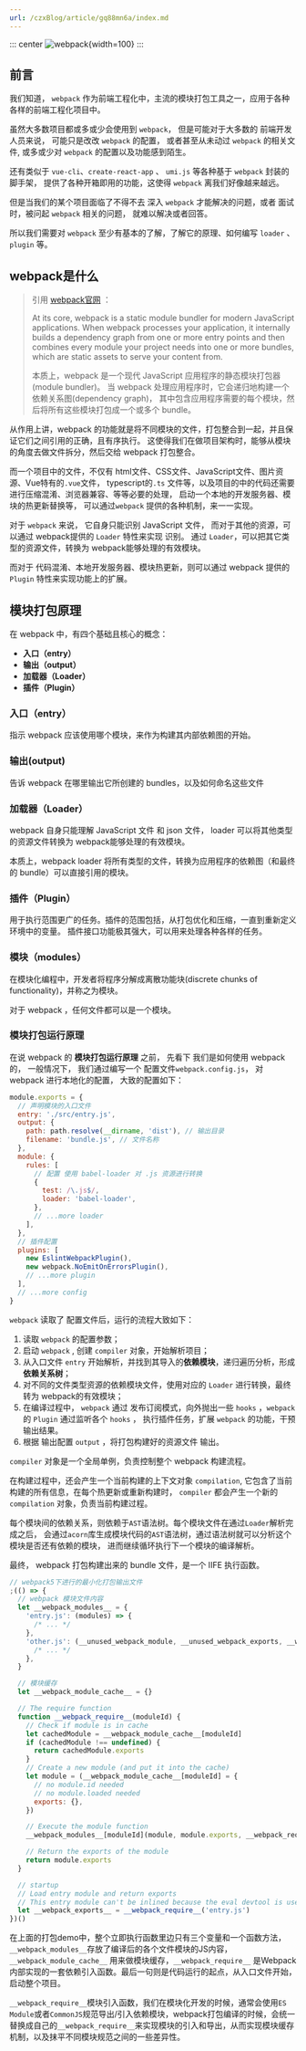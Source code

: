 ```yaml
---
url: /czxBlog/article/gq88mn6a/index.md
---
```

::: center
![webpack](https://www.webpackjs.com/icon-square-small.85ba630cf0c5f29ae3e3.svg){width=100}
:::

## 前言

我们知道， `webpack` 作为前端工程化中，主流的模块打包工具之一，应用于各种各样的前端工程化项目中。

虽然大多数项目都或多或少会使用到 `webpack`， 但是可能对于大多数的 前端开发人员来说，
可能只是改改 `webpack` 的配置， 或者甚至从未动过 `webpack` 的相关文件,
或多或少对 `webpack` 的配置以及功能感到陌生。

还有类似于 `vue-cli`、`create-react-app` 、 `umi.js` 等各种基于 `webpack` 封装的 脚手架，
提供了各种开箱即用的功能，这使得 `webpack` 离我们好像越来越远。

但是当我们的某个项目面临了不得不去 深入 `webpack` 才能解决的问题，或者 面试时，被问起 `webpack` 相关的问题，
就难以解决或者回答。

所以我们需要对 `webpack` 至少有基本的了解，了解它的原理、如何编写 `loader` 、 `plugin` 等。

## webpack是什么

> 引用 [webpack官网](https://webpack.js.org/concepts/) ：
>
> At its core, webpack is a static module bundler for modern JavaScript applications.
> When webpack processes your application, it internally builds a dependency graph from one or more
> entry points and then combines every module your project needs into one or more bundles,
> which are static assets to serve your content from.
>
> 本质上，webpack 是一个现代 JavaScript 应用程序的静态模块打包器(module bundler)。
> 当 webpack 处理应用程序时，它会递归地构建一个依赖关系图(dependency graph)，
> 其中包含应用程序需要的每个模块，然后将所有这些模块打包成一个或多个 bundle。

从作用上讲，webpack 的功能就是将不同模块的文件，打包整合到一起，并且保证它们之间引用的正确，且有序执行。
这使得我们在做项目架构时，能够从模块的角度去做文件拆分，然后交给 webpack 打包整合。

而一个项目中的文件，不仅有 html文件、CSS文件、JavaScript文件、图片资源、Vue特有的`.vue`文件，
typescript的`.ts` 文件等，以及项目的中的代码还需要进行压缩混淆、浏览器兼容、等等必要的处理，
启动一个本地的开发服务器、模块的热更新替换等， 可以通过`webpack` 提供的各种机制，来一一实现。

对于 `webpack` 来说， 它自身只能识别 JavaScript 文件， 而对于其他的资源，可以通过 webpack提供的 `Loader` 特性来实现
识别。 通过 `Loader`，可以把其它类型的资源文件，转换为 webpack能够处理的有效模块。

而对于 代码混淆、本地开发服务器、模块热更新，则可以通过 webpack 提供的 `Plugin` 特性来实现功能上的扩展。

## 模块打包原理

在 webpack 中，有四个基础且核心的概念：

* **入口（entry）**
* **输出（output）**
* **加载器（Loader）**
* **插件（Plugin）**

### 入口（entry）

指示 webpack 应该使用哪个模块，来作为构建其内部依赖图的开始。

### 输出(output)

告诉 webpack 在哪里输出它所创建的 bundles，以及如何命名这些文件

### 加载器（Loader）

webpack 自身只能理解 JavaScript 文件 和 json 文件， loader 可以将其他类型的资源文件转换为 webpack能够处理的有效模块。

本质上，webpack loader 将所有类型的文件，转换为应用程序的依赖图（和最终的 bundle）可以直接引用的模块。

### 插件（Plugin）

用于执行范围更广的任务。插件的范围包括，从打包优化和压缩，一直到重新定义环境中的变量。
插件接口功能极其强大，可以用来处理各种各样的任务。

### 模块（modules）

在模块化编程中，开发者将程序分解成离散功能块(discrete chunks of functionality)，并称之为模块。

对于 webpack ，任何文件都可以是一个模块。

### 模块打包运行原理

在说 webpack 的 **模块打包运行原理** 之前， 先看下 我们是如何使用 webpack的，
一般情况下， 我们通过编写一个 配置文件`webpack.config.js`， 对 webpack 进行本地化的配置，
大致的配置如下：

```js
module.exports = {
  // 声明模块的入口文件
  entry: './src/entry.js',
  output: {
    path: path.resolve(__dirname, 'dist'), // 输出目录
    filename: 'bundle.js', // 文件名称
  },
  module: {
    rules: [
      // 配置 使用 babel-loader 对 .js 资源进行转换
      {
        test: /\.js$/,
        loader: 'babel-loader',
      },
      // ...more loader
    ],
  },
  // 插件配置
  plugins: [
    new EslintWebpackPlugin(),
    new webpack.NoEmitOnErrorsPlugin(),
    // ...more plugin
  ],
  // ...more config
}
```

`webpack` 读取了 配置文件后，运行的流程大致如下：

1. 读取 `webpack` 的配置参数；
2. 启动 `webpack` , 创建 `compiler` 对象，开始解析项目；
3. 从入口文件 `entry` 开始解析，并找到其导入的**依赖模块**，递归遍历分析，形成**依赖关系树**；
4. 对不同的文件类型资源的依赖模块文件，使用对应的 `Loader` 进行转换，最终转为 webpack的有效模块；
5. 在编译过程中， `webpack` 通过 发布订阅模式，向外抛出一些 `hooks` ，`webpack` 的 `Plugin` 通过监听各个 `hooks` ，
   执行插件任务，扩展 `webpack` 的功能，干预输出结果。
6. 根据 输出配置 `output` ，将打包构建好的资源文件 输出。

`compiler` 对象是一个全局单例，负责控制整个 webpack 构建流程。

在构建过程中，还会产生一个当前构建的上下文对象 `compilation`, 它包含了当前构建的所有信息，在每个热更新或重新构建时， `compiler` 都会产生一个新的`compilation` 对象，负责当前构建过程。

每个模块间的依赖关系，则依赖于`AST`语法树。每个模块文件在通过`Loader`解析完成之后，
会通过`acorn`库生成模块代码的`AST`语法树，通过语法树就可以分析这个模块是否还有依赖的模块，
进而继续循环执行下一个模块的编译解析。

最终， webpack 打包构建出来的 bundle 文件，是一个 IIFE 执行函数。

```js
// webpack5下进行的最小化打包输出文件
;(() => {
  // webpack 模块文件内容
  let __webpack_modules__ = {
    'entry.js': (modules) => {
      /* ... */
    },
    'other.js': (__unused_webpack_module, __unused_webpack_exports, __webpack_require__) => {
      /* ... */
    },
  }

  // 模块缓存
  let __webpack_module_cache__ = {}

  // The require function
  function __webpack_require__(moduleId) {
    // Check if module is in cache
    let cachedModule = __webpack_module_cache__[moduleId]
    if (cachedModule !== undefined) {
      return cachedModule.exports
    }
    // Create a new module (and put it into the cache)
    let module = (__webpack_module_cache__[moduleId] = {
      // no module.id needed
      // no module.loaded needed
      exports: {},
    })

    // Execute the module function
    __webpack_modules__[moduleId](module, module.exports, __webpack_require__)

    // Return the exports of the module
    return module.exports
  }

  // startup
  // Load entry module and return exports
  // This entry module can't be inlined because the eval devtool is used.
  let __webpack_exports__ = __webpack_require__('entry.js')
})()
```

在上面的打包demo中，整个立即执行函数里边只有三个变量和一个函数方法，`__webpack_modules__`存放了编译后的各个文件模块的JS内容，`__webpack_module_cache__` 用来做模块缓存，`__webpack_require__` 是Webpack内部实现的一套依赖引入函数。最后一句则是代码运行的起点，从入口文件开始，启动整个项目。

`__webpack_require__`模块引入函数，我们在模块化开发的时候，通常会使用`ES Module`或者`CommonJS`规范导出/引入依赖模块，webpack打包编译的时候，会统一替换成自己的`__webpack_require__`来实现模块的引入和导出，从而实现模块缓存机制，以及抹平不同模块规范之间的一些差异性。
